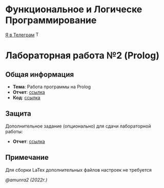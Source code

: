 # Функциональное и Логическе Программирование

[Я в Телеграм](https://t.me/amunra2) <img src="https://img.icons8.com/external-tal-revivo-shadow-tal-revivo/344/external-telegram-is-a-cloud-based-instant-messaging-and-voice-over-ip-service-logo-shadow-tal-revivo.png" alt="Telegram" width=15>

# Лабораторная работа №2 (Prolog)

## Общая информация

* **Тема**: Работа программы на Prolog
* **Отчет**: [ссылка](./docs/reportWithTables.pdf)
* **Код**: [ссылка](./src/)


## Защита

Дополнительное задание (опционально) для сдачи лабораторной работы:

* **Отчет**: [ссылка](./docs/ФиЛП%20-%20Защита%20лаб%2012.pdf)


## Примечание

Для сборки LaTex дополнительных файлов настроек не требуется


_@amunra2 (2022г.)_
